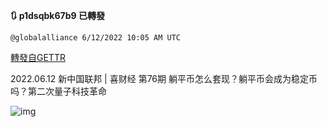 
**:arrows_clockwise: p1dsqbk67b9 已轉發**

`@globalalliance 6/12/2022 10:05 AM UTC`

[轉發自GETTR](https://gettr.com/post/p1dsqbk67b9)

2022.06.12 新中国联邦 | 喜财经 第76期  躺平币怎么套现？躺平币会成为稳定币吗？第二次量子科技革命  

![img](https://media.gettr.com/group6/origin/2022/06/12/09/c678efdb-a587-9400-fcfb-2550a6fa59a1/9548d67018b19975dcafea4c4484666a.png)
